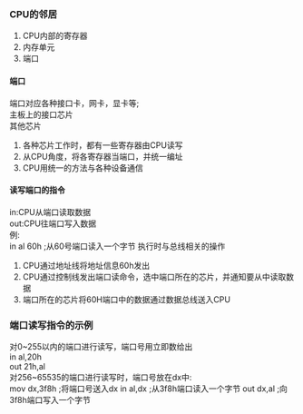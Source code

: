 ### CPU的邻居
1. CPU内部的寄存器
2. 内存单元
3. 端口
#### 端口
端口对应各种接口卡，网卡，显卡等;  
主板上的接口芯片  
其他芯片  
1. 各种芯片工作时，都有一些寄存器由CPU读写  
2. 从CPU角度，将各寄存器当端口，并统一编址
3. CPU用统一的方法与各种设备通信  
#### 读写端口的指令
in:CPU从端口读取数据  
out:CPU往端口写入数据  
例:  
in al 60h   ;从60号端口读入一个字节
执行时与总线相关的操作  
1. CPU通过地址线将地址信息60h发出
2. CPU通过控制线发出端口读命令，选中端口所在的芯片，并通知要从中读取数据
3. 端口所在的芯片将60H端口中的数据通过数据总线送入CPU
### 端口读写指令的示例
对0~255以内的端口进行读写，端口号用立即数给出  
in al,20h  
out 21h,al  
对256~65535的端口进行读写时，端口号放在dx中:  
mov dx,3f8h  ;将端口号送入dx
in al,dx    ;从3f8h端口读入一个字节
out dx,al  ;向3f8h端口写入一个字节
